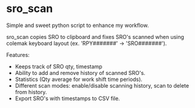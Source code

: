 # sro_scan
Simple and sweet python script to enhance my workflow.

sro_scan copies SRO to clipboard and fixes SRO's scanned when using colemak keyboard layout (ex. 'RPY#######' -> 'SRO#######').

Features:
* Keeps track of SRO qty, timestamp
* Ability to add and remove history of scanned SRO's.
* Statistics (Qty average for work shift time periods).
* Different scan modes: enable/disable scanning history, scan to delete from history.
* Export SRO's with timestamps to CSV file.
